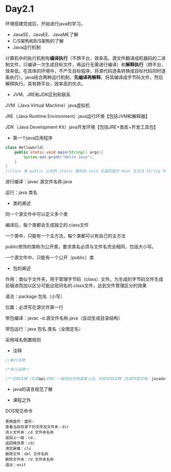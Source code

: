# Day2.1

环境搭建完成后，开始进行java的学习。

* JavaSE、JavaEE、JavaME了解
* C/S架构和B/S架构的了解
* Java运行机制

计算机中的执行机制有**编译执行**（不跨平台，效率高。源文件翻译成机器码的二进制文件，只编译一次生成目标文件，再运行无需进行编译）和**解释执行**（跨平台，效率低。在具体的环境中，不产生目标程序，将源代码逐条转换成目标代码同时逐条执行）。java结合两种运行机制，**先编译再解释**，将其编译成字节码文件，然后解释执行。具有跨平台，效率高的优点。

* JVM、JRE和JDK区别和联系

JVM（Java Virtual Machine）java虚拟机

JRE（Java Runtime Environment）java运行环境【包括JVM和解释器】

JDK（Java Development Kit）java开发环境【包括JRE+类库+开发工具包】

* 第一个java应用程序

```java
class Helloworld{
    public static void main(String[] args){
        System.out.print("Hello Java");
    }
}
//class 类 public 公共的 static 静态的 void 无返回值的 main 主方法 String 字符串 System 系统类 out 输出 print 打印 String[] args 字符串数组args
```

进行编译：javac 源文件名称.java

运行：java 类名

* 类的阐述

同一个源文件中可以定义多个类

编译后，每个类都会生成独立的.class文件

一个类中，只能有一个主方法，每个类都可以有自己的主方法

public修饰的类称为公开类，要求类名必须与文件名完全相同，包括大小写。

一个源文件中，只能有一个公开（public）类

* 包的阐述

作用：类似于文件夹，用于管理字节码（class）文件。为生成的字节码文件生成前缀进而加以区分可能出现同名的.class文件，达到文件管理区分的效果

语法：package 包名（小写）

位置：必须写在源文件第一行

带包编译：javac -d.源文件名称.java（自动生成目录结构）

带包运行：java 包名.类名（全限定名）

采用域名倒置规则

* 注释

```java
//单行注释

/*多行注释*/

/**文档注释（生成api文档）一般加在文档或类上边。外部文档注释（⽣成外部⽂档：javadoc -d . HelloWorld.java）*/
```



* java的语言规范了解

* 课程之外

DOS常见命令

```dos
更换盘符：盘符:
查看当前目录下的文件及文件夹：dir
进入文件夹：cd 文件夹名称
返回上一级：cd..
返回根目录：cd/
清空屏幕：cls
删除文件：del 文件名称
删除文件夹：rd 文件夹名称
退出：exit
```


